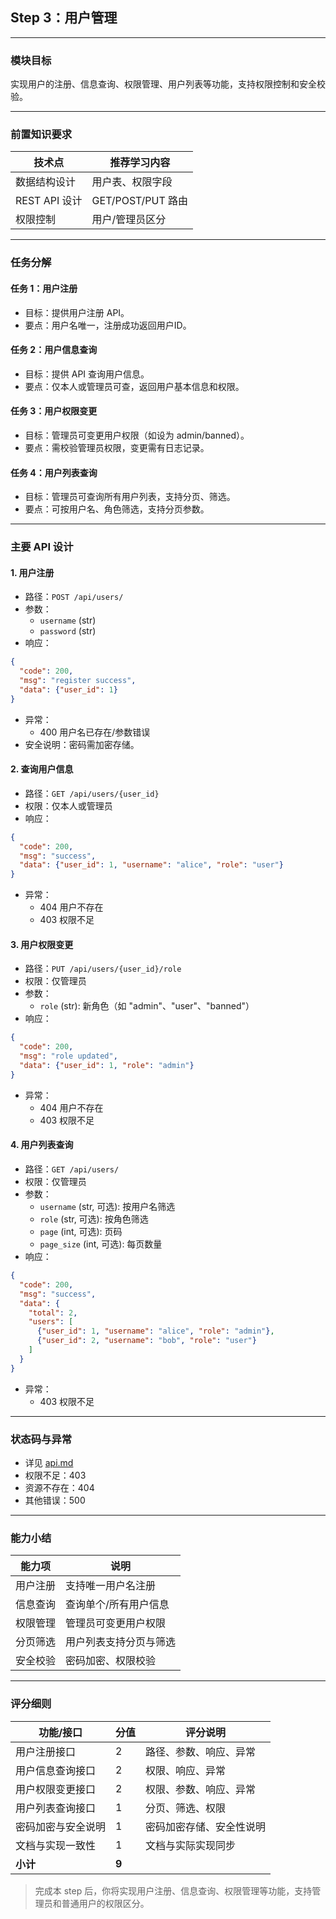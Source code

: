 ## Step 3：用户管理

---

### 模块目标

实现用户的注册、信息查询、权限管理、用户列表等功能，支持权限控制和安全校验。

---

### 前置知识要求

| 技术点         | 推荐学习内容           |
| -------------- | ---------------------- |
| 数据结构设计   | 用户表、权限字段       |
| REST API 设计  | GET/POST/PUT 路由      |
| 权限控制       | 用户/管理员区分        |

---

### 任务分解

#### 任务 1：用户注册
- 目标：提供用户注册 API。
- 要点：用户名唯一，注册成功返回用户ID。

#### 任务 2：用户信息查询
- 目标：提供 API 查询用户信息。
- 要点：仅本人或管理员可查，返回用户基本信息和权限。

#### 任务 3：用户权限变更
- 目标：管理员可变更用户权限（如设为 admin/banned）。
- 要点：需校验管理员权限，变更需有日志记录。

#### 任务 4：用户列表查询
- 目标：管理员可查询所有用户列表，支持分页、筛选。
- 要点：可按用户名、角色筛选，支持分页参数。

---

### 主要 API 设计

#### 1. 用户注册
- 路径：`POST /api/users/`
- 参数：
  - `username` (str)
  - `password` (str)
- 响应：
```json
{
  "code": 200,
  "msg": "register success",
  "data": {"user_id": 1}
}
```
- 异常：
  - 400 用户名已存在/参数错误
- 安全说明：密码需加密存储。

#### 2. 查询用户信息
- 路径：`GET /api/users/{user_id}`
- 权限：仅本人或管理员
- 响应：
```json
{
  "code": 200,
  "msg": "success",
  "data": {"user_id": 1, "username": "alice", "role": "user"}
}
```
- 异常：
  - 404 用户不存在
  - 403 权限不足

#### 3. 用户权限变更
- 路径：`PUT /api/users/{user_id}/role`
- 权限：仅管理员
- 参数：
  - `role` (str): 新角色（如 "admin"、"user"、"banned"）
- 响应：
```json
{
  "code": 200,
  "msg": "role updated",
  "data": {"user_id": 1, "role": "admin"}
}
```
- 异常：
  - 404 用户不存在
  - 403 权限不足

#### 4. 用户列表查询
- 路径：`GET /api/users/`
- 权限：仅管理员
- 参数：
  - `username` (str, 可选): 按用户名筛选
  - `role` (str, 可选): 按角色筛选
  - `page` (int, 可选): 页码
  - `page_size` (int, 可选): 每页数量
- 响应：
```json
{
  "code": 200,
  "msg": "success",
  "data": {
    "total": 2,
    "users": [
      {"user_id": 1, "username": "alice", "role": "admin"},
      {"user_id": 2, "username": "bob", "role": "user"}
    ]
  }
}
```
- 异常：
  - 403 权限不足

---

### 状态码与异常
- 详见 [api.md](../api.md)
- 权限不足：403
- 资源不存在：404
- 其他错误：500

---

### 能力小结

| 能力项         | 说明                       |
| -------------- | -------------------------- |
| 用户注册       | 支持唯一用户名注册         |
| 信息查询       | 查询单个/所有用户信息      |
| 权限管理       | 管理员可变更用户权限       |
| 分页筛选       | 用户列表支持分页与筛选     |
| 安全校验       | 密码加密、权限校验         |

---

### 评分细则

| 功能/接口                | 分值 | 评分说明                         |
|--------------------------|------|----------------------------------|
| 用户注册接口             | 2    | 路径、参数、响应、异常            |
| 用户信息查询接口         | 2    | 权限、响应、异常                  |
| 用户权限变更接口         | 2    | 权限、参数、响应、异常            |
| 用户列表查询接口         | 1    | 分页、筛选、权限                  |
| 密码加密与安全说明       | 1    | 密码加密存储、安全性说明          |
| 文档与实现一致性         | 1    | 文档与实际实现同步                |
| **小计**                 | **9**|                                  |

> 完成本 step 后，你将实现用户注册、信息查询、权限管理等功能，支持管理员和普通用户的权限区分。
